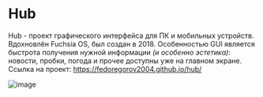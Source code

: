 # Hub
Hub - проект графического интерфейса для ПК и мобильных устройств. Вдохновлён Fuchsia OS, был создан в 2018.
Особенностью GUI является быстрота получения нужной информации *(и особенно эстетика)*: новости, пробки, погода и прочее доступны уже на главном экране.
Ссылка на проект: https://fedoregorov2004.github.io/hub/


![image](https://user-images.githubusercontent.com/84366597/229899993-fba200b1-c4fc-4133-9010-514dbc006b1a.png)
